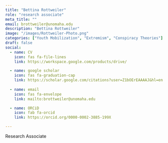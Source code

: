 ```yaml
---
title: "Bettina Rottweiler"
role: "research associate"
meta_title: ""
email: brottweiler@unomaha.edu
description: "Bettina Rottweiler"
image: "/images/Rottweiler-Photo.png"
categories: ["Youth Mobilization", "Extremism", "Conspiracy Theories"]
draft: false
social:
  - name: CV
    icon: fas fa-file-lines
    link: https://workspace.google.com/products/drive/

  - name: google scholar
    icon: fas fa-graduation-cap
    link: https://scholar.google.com/citations?user=Z1bOErEAAAAJ&hl=en
  
  - name: email
    icon: fas fa-envelope
    link: mailto:brottweiler@unomaha.edu

  - name: ORCiD
    icon: fab fa-orcid
    link: https://orcid.org/0000-0002-3885-199X

---
```

Research Associate
<!--more-->